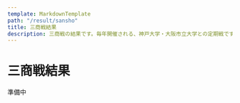 ```yaml
---
template: MarkdownTemplate
path: "/result/sansho"
title: 三商戦結果
description: 三商戦の結果です。毎年開催される、神戸大学・大阪市立大学との定期戦です。
---
```


# 三商戦結果

準備中
